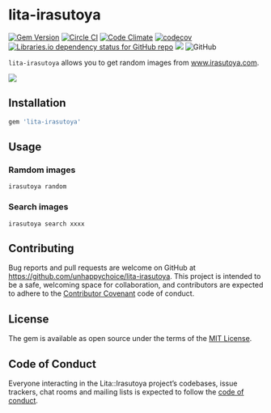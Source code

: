 # lita-irasutoya
[![Gem Version](https://badge.fury.io/rb/lita-irasutoya.svg)](https://badge.fury.io/rb/lita-irasutoya)
[![Circle CI](https://circleci.com/gh/unhappychoice/lita-irasutoya.svg?style=shield)](https://circleci.com/gh/unhappychoice/lita-irasutoya)
[![Code Climate](https://codeclimate.com/github/unhappychoice/lita-irasutoya/badges/gpa.svg)](https://codeclimate.com/github/unhappychoice/lita-irasutoya)
[![codecov](https://codecov.io/gh/unhappychoice/lita-irasutoya/branch/master/graph/badge.svg)](https://codecov.io/gh/unhappychoice/lita-irasutoya)
[![Libraries.io dependency status for GitHub repo](https://img.shields.io/librariesio/github/unhappychoice/lita-irasutoya.svg)](https://libraries.io/github/unhappychoice/lita-irasutoya)
![](http://ruby-gem-downloads-badge.herokuapp.com/lita-irasutoya?type=total)
![GitHub](https://img.shields.io/github/license/unhappychoice/lita-irasutoya.svg)

`lita-irasutoya` allows you to get random images from www.irasutoya.com.

![](https://github.com/unhappychoice/lita-irasutoya/raw/master/images/usage.png)

## Installation

```ruby
gem 'lita-irasutoya'
```

## Usage

### Ramdom images
```
irasutoya random
```

### Search images
```
irasutoya search xxxx
```

## Contributing

Bug reports and pull requests are welcome on GitHub at https://github.com/unhappychoice/lita-irasutoya. This project is intended to be a safe, welcoming space for collaboration, and contributors are expected to adhere to the [Contributor Covenant](http://contributor-covenant.org) code of conduct.

## License

The gem is available as open source under the terms of the [MIT License](https://opensource.org/licenses/MIT).

## Code of Conduct

Everyone interacting in the Lita::Irasutoya project’s codebases, issue trackers, chat rooms and mailing lists is expected to follow the [code of conduct](https://github.com/unhappychoice/lita-irasutoya/blob/master/CODE_OF_CONDUCT.md).
